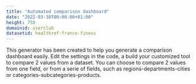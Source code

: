 ```yaml
---
title: "Automated comparison dashboard"
date: "2022-03-30T00:00:00+01:00"
height: 750
domainid: userclub
datasetid: healthref-france-finess
---
```


This generator has been created to help you generate a comparison dashboard easily.
Edit the settings in the code, a build your customized tool to compare 2 values from a dataset.
You can choose to compare 2 values from one field, or from a serie of fields, such as regions-departments-cities or categories-subcategories-products.

